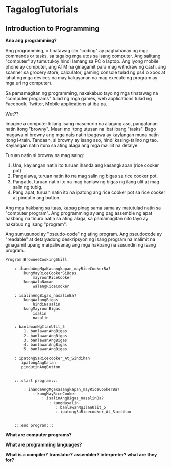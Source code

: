 # TagalogTutorials
## Introduction to Programming

**Ano ang programming?** 

Ang programming, o tinatawag din "coding" ay paghahanay ng mga commands or tasks, sa tagalog mga utos sa  isang computer. Ang salitang "computer" ay tumutukoy hindi lamang sa PC o laptop. Ang iyong mobile phone ay computer, ang ATM na ginagamit para mag withdraw ng cash, ang scanner sa grocery store, calculator, gaming console tulad ng ps4 o xbox at lahat ng mga devices na may kakayanan na mag execute ng program ay mga uri ng computer).

Sa pamamagitan ng programming, nakakabuo tayo ng mga tinatawag na "computer programs" tulad ng mga games, web applications tulad ng Facebook, Twitter, Mobile applications at iba pa.  

Wut??

Imagine a computer bilang isang masunurin na alagang aso, pangalanan natin itong "browny". Maari mo itong utusan na ibat ibang "tasks". Bago magawa ni browny ang mga nais natin ipagawa ay kaylangan muna natin itong i-train. Tandaan, si browny ay isang aso, hindi kasing-talino ng tao. Kaylangan natin ituro sa ating alaga ang mga maliliit na detalye.

Turuan natin si browny na mag saing:

1. Una, kaylangan natin ito turuan ihanda ang kasangkapan (rice cooker pot)
2. Pangalawa, turuan natin ito na mag salin ng bigas sa rice cooker pot.
3. Pangatlo, turuan natin ito na mag banlaw ng bigas ng ilang ulit at mag salin ng tubig.
4. Pang apat, turuan natin ito na ipatong ang rice cooker pot sa rice cooker at pindutin ang button.

Ang mga hakbang sa itaas, kapag pinag sama sama ay matutulad natin sa "computer program". Ang programming ay ang pag assemble ng apat hakbang na tinuro natin sa ating alaga, sa pamamagitan nito tayo ay nakabuo ng isang "program". 

Ang sumusunod ay "pseudo-code" ng ating program. Ang pseudocode ay "readable" at detalyadong deskripsyon ng isang program na malimit na ginagamit upang maipaliwanag ang mga hakbang na susundin ng isang program. 


    Program BrowneeCookingSkill
    
        : ihandaAngMgaKasangkapan_mayRiceCookerBa?
            kungMayRiceCookerSiBoss
                mayroonRiceCooker
			kungWalaNaman 
                walangRiceCooker
		
		: isalinAngBigas_nasalinBa?
			kungWalangBigas
				hindiNasalin
			kungMayroonBigas
			    isalin
			    nasalin

		: banlawanNgIlanUlit_5
			1. banlawanAngBigas
			2. banlawanAngBigas
			3. banlawanAngBigas
			4. banlawanAngBigas
			5. banlawanAngBigas

	    : ipatongSaRicecooker_At_Sindihan
	       ipatongAngKalan
	       pindutinAngButton
	    

        :::start program:::
        
	        : ihandaAngMgaKasangkapan_mayRiceCookerBa?
		        : kungMayRiceCooker
		            : isalinAngBigas_nasalinBa?
		               : kungNasalin
		                  : banlawanNgIlanUlit_5
		                  : ipatongSaRicecooker_At_Sindihan
		                   
		        
        :::end program:::



**What are computer programs?**

**What are programming languages?**

**What is a compiler? translator? assembler? interpreter? what are they for?**




